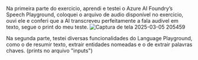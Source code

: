 Na primeira parte do exercicio, aprendi e testei o Azure AI Foundry’s Speech Playground, coloquei o arquivo de audio disponível no exercicio, ouvi ele e conferi que a AI transcreveu perfeitamente a fala audivel em texto, segue o print do meu teste.
![Captura de tela 2025-03-05 205459](https://github.com/user-attachments/assets/876a0262-ec2d-4f3c-9534-5c6d583f39ef)

Na segunda parte, testei diversas funcionalidades do Language Playground, como o de resumir texto, extrair entidades nomeadas e o de extrair palavras chaves.
(prints no arquivo "inputs")
